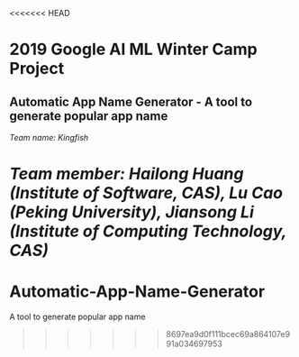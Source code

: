<<<<<<< HEAD
# 2019 Google AI ML Winter Camp Project

    
##  Automatic App Name Generator - A tool to generate popular app name


*Team name: Kingfish*

*Team member: Hailong Huang (Institute of Software, CAS), Lu Cao (Peking University), Jiansong Li (Institute of Computing Technology, CAS)*
=======
# Automatic-App-Name-Generator
A tool to generate popular app name
>>>>>>> 8697ea9d0f111bcec69a864107e991a034697953
